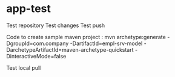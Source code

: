 # app-test
Test repository
Test changes
Test push

Code to create sample maven project : 
mvn archetype:generate -DgroupId=com.company -DartifactId=empl-srv-model -DarchetypeArtifactId=maven-archetype-quickstart -DinteractiveMode=false


Test local pull
